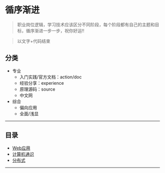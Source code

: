 #   循序渐进

>   职业岗位逻辑，学习技术应该区分不同阶段，每个阶段都有自己的主题和目标，循序渐进一步一步，祝你好运!!

>   以文字+代码结束

##  分类
-   专业
    -   入门实践/官方文档：action/doc
    -   经验分享：experience
    -   原理源码：source
    -   中文网
-   综合
    -   偏向应用
    -   全面/浅显

----

##  目录
-   [Web应用](web/README.md)
-   [计算机通识](computer/README.md)
-   [分布式](distributed/README.md)

----
